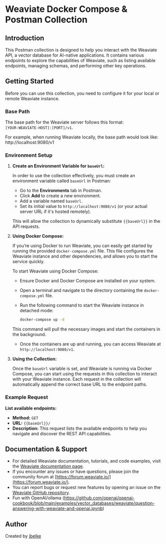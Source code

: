 # Weaviate Docker Compose & Postman Collection

## Introduction

This Postman collection is designed to help you interact with the Weaviate API, a vector database for AI-native applications. It contains various endpoints to explore the capabilities of Weaviate, such as listing available endpoints, managing schemas, and performing other key operations.

## Getting Started

Before you can use this collection, you need to configure it for your local or remote Weaviate instance.

### Base Path

The base path for the Weaviate server follows this format:  
`[YOUR-WEAVIATE-HOST]:[PORT]/v1`.

For example, when running Weaviate locally, the base path would look like:
http://localhost:9080/v1

### Environment Setup

1. **Create an Environment Variable for `baseUrl`:**

   In order to use the collection effectively, you must create an environment variable called `baseUrl` in Postman:
   - Go to the **Environments** tab in Postman.
   - Click **Add** to create a new environment.
   - Add a variable named `baseUrl`.
   - Set its initial value to `http://localhost:9080/v1` (or your actual server URL if it's hosted remotely).
   
   This will allow the collection to dynamically substitute `{{baseUrl}}` in the API requests.

2. **Using Docker Compose:**

   If you’re using Docker to run Weaviate, you can easily get started by running the provided `docker-compose.yml` file. This file configures the Weaviate instance and other dependencies, and allows you to start the service quickly.

   To start Weaviate using Docker Compose:

   - Ensure Docker and Docker Compose are installed on your system.
   - Open a terminal and navigate to the directory containing the `docker-compose.yml` file.
   - Run the following command to start the Weaviate instance in detached mode:

     ```bash
     docker-compose up -d
     ```

   This command will pull the necessary images and start the containers in the background.

   - Once the containers are up and running, you can access Weaviate at `http://localhost:9080/v1`.

3. **Using the Collection:**

   Once the `baseUrl` variable is set, and Weaviate is running via Docker Compose, you can start using the requests in this collection to interact with your Weaviate instance. Each request in the collection will automatically append the correct base URL to the endpoint paths.

### Example Request

**List available endpoints:**

- **Method:** `GET`
- **URL:** `{{baseUrl}}/`
- **Description:** This request lists the available endpoints to help you navigate and discover the REST API capabilities.

## Documentation & Support

- For detailed Weaviate documentation, tutorials, and code examples, visit the [Weaviate documentation page](https://weaviate.io/developers/weaviate).
- If you encounter any issues or have questions, please join the community forum at [https://forum.weaviate.io/](https://forum.weaviate.io/).
- You can report bugs or request new features by opening an issue on the [Weaviate GitHub repository](https://github.com/weaviate/weaviate).
- Fun with OpenAI/ollama
(https://github.com/openai/openai-cookbook/blob/main/examples/vector_databases/weaviate/question-answering-with-weaviate-and-openai.ipynb)

## Author

Created by [jbelke](https://github.com/jbelke)
